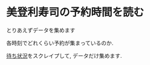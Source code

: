 美登利寿司の予約時間を読む
====

とりあえずデータを集めます

各時刻でどれくらい予約が集まっているのか. 

[待ち状況](http://epark.jp/detail/wait/106793?widgetimp=1)をスクレイプして, データだけ集めます. 
